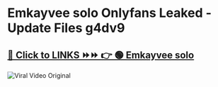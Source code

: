 
 # Emkayvee solo Onlyfans Leaked - Update Files g4dv9

## <h2><a href="https://clipsfans.com/Emkayvee_solo&ref=git">🔗 Click to LINKS ⏩⏩ 👉 🟢 Emkayvee solo </a></h2>

<a href="https://clipsfans.com/Emkayvee_solo&ref=git" rel="nofollow" data-target="animated-image.originalLink"><img src="https://i.ibb.co.com/xMMVF88/686577567.gif" alt="Viral Video Original" style="max-width: 100%; display: inline-block;" data-target="animated-image.originalImage"></a>

